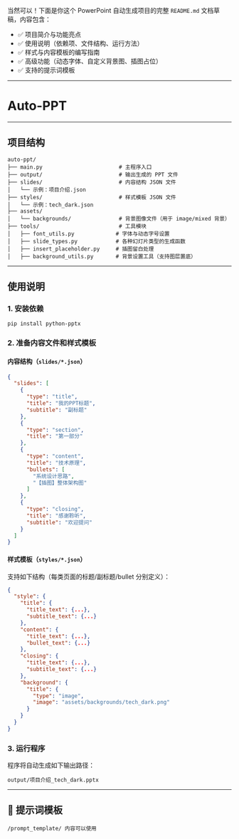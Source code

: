 当然可以！下面是你这个 PowerPoint 自动生成项目的完整 `README.md` 文档草稿，内容包含：

* ✅ 项目简介与功能亮点
* ✅ 使用说明（依赖项、文件结构、运行方法）
* ✅ 样式与内容模板的编写指南
* ✅ 高级功能（动态字体、自定义背景图、插图占位）
* ✅ 支持的提示词模板

---

# Auto-PPT


---

## 项目结构

```
auto-ppt/
├── main.py                        # 主程序入口
├── output/                        # 输出生成的 PPT 文件   
├── slides/                        # 内容结构 JSON 文件
│   └── 示例：项目介绍.json
├── styles/                        # 样式模板 JSON 文件
│   └── 示例：tech_dark.json
├── assets/
│   └── backgrounds/               # 背景图像文件（用于 image/mixed 背景）
├── tools/                         # 工具模块
│   ├── font_utils.py             # 字体与动态字号设置
│   ├── slide_types.py            # 各种幻灯片类型的生成函数
│   ├── insert_placeholder.py     # 插图留白处理
│   ├── background_utils.py       # 背景设置工具（支持图层置底）
```

---

## 使用说明

### 1. 安装依赖

```
pip install python-pptx
```

### 2. 准备内容文件和样式模板

#### 内容结构（`slides/*.json`）

```json
{
  "slides": [
    {
      "type": "title",
      "title": "我的PPT标题",
      "subtitle": "副标题"
    },
    {
      "type": "section",
      "title": "第一部分"
    },
    {
      "type": "content",
      "title": "技术原理",
      "bullets": [
        "系统设计思路",
        "【插图】整体架构图"
      ]
    },
    {
      "type": "closing",
      "title": "感谢聆听",
      "subtitle": "欢迎提问"
    }
  ]
}
```

#### 样式模板（`styles/*.json`）

支持如下结构（每类页面的标题/副标题/bullet 分别定义）：

```json
{
  "style": {
    "title": {
      "title_text": {...},
      "subtitle_text": {...}
    },
    "content": {
      "title_text": {...},
      "bullet_text": {...}
    },
    "closing": {
      "title_text": {...},
      "subtitle_text": {...}
    },
    "background": {
      "title": {
        "type": "image",
        "image": "assets/backgrounds/tech_dark.png"
      }
    }
  }
}
```

### 3. 运行程序

程序将自动生成如下输出路径：

```
output/项目介绍_tech_dark.pptx
```

---


## 🎨 提示词模板
```
/prompt_template/ 内容可以使用
```



